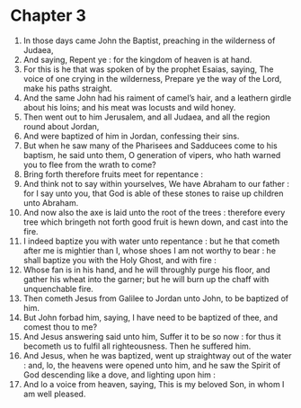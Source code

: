 # Chapter 3

1. In those days came John the Baptist, preaching in the wilderness of Judaea,
2. And saying, Repent ye : for the kingdom of heaven is at hand.
3. For this is he that was spoken of by the prophet Esaias, saying, The voice of one crying in the wilderness, Prepare ye the way of the Lord, make his paths straight.
4. And the same John had his raiment of camel’s hair, and a leathern girdle about his loins; and his meat was locusts and wild honey.
5. Then went out to him Jerusalem, and all Judaea, and all the region round about Jordan,
6. And were baptized of him in Jordan, confessing their sins.
7. But when he saw many of the Pharisees and Sadducees come to his baptism, he said unto them, O generation of vipers, who hath warned you to flee from the wrath to come?
8. Bring forth therefore fruits meet for repentance :
9. And think not to say within yourselves, We have Abraham to our father : for I say unto you, that God is able of these stones to raise up children unto Abraham.
10. And now also the axe is laid unto the root of the trees : therefore every tree which bringeth not forth good fruit is hewn down, and cast into the fire.
11. I indeed baptize you with water unto repentance : but he that cometh after me is mightier than I, whose shoes I am not worthy to bear : he shall baptize you with the Holy Ghost, and with fire :
12. Whose fan is in his hand, and he will throughly purge his floor, and gather his wheat into the garner; but he will burn up the chaff with unquenchable fire.
13. Then cometh Jesus from Galilee to Jordan unto John, to be baptized of him.
14. But John forbad him, saying, I have need to be baptized of thee, and comest thou to me?
15. And Jesus answering said unto him, Suffer it to be so now : for thus it becometh us to fulfil all righteousness. Then he suffered him.
16. And Jesus, when he was baptized, went up straightway out of the water : and, lo, the heavens were opened unto him, and he saw the Spirit of God descending like a dove, and lighting upon him :
17. And lo a voice from heaven, saying, This is my beloved Son, in whom I am well pleased.

